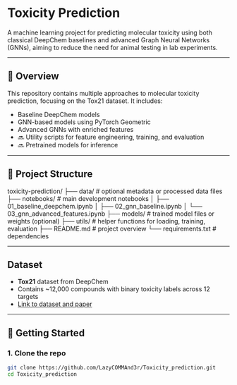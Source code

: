# Toxicity Prediction

A machine learning project for predicting molecular toxicity using both classical DeepChem baselines and advanced Graph Neural Networks (GNNs), aiming to reduce the need for animal testing in lab experiments.

---

## 🧬 Overview

This repository contains multiple approaches to molecular toxicity prediction, focusing on the Tox21 dataset. It includes:

-  Baseline DeepChem models
-  GNN-based models using PyTorch Geometric
-  Advanced GNNs with enriched features
- 🔜 Utility scripts for feature engineering, training, and evaluation
- 🔜 Pretrained models for inference

---

## 📂 Project Structure

toxicity-prediction/ 
├── data/   # optional metadata or processed data files 
├── notebooks/   # main development notebooks 
│ ├── 01_baseline_deepchem.ipynb 
│ ├── 02_gnn_baseline.ipynb 
│ └── 03_gnn_advanced_features.ipynb 
├── models/   # trained model files or weights (optional) 
├── utils/ # helper functions for loading, training, evaluation 
├── README.md # project overview 
└── requirements.txt # dependencies


---

## Dataset

- **Tox21** dataset from DeepChem
- Contains ~12,000 compounds with binary toxicity labels across 12 targets
- [Link to dataset and paper](https://pubs.acs.org/doi/10.1021/ci400187y)

---

## 🚀 Getting Started

### 1. Clone the repo
```bash
git clone https://github.com/LazyCOMMAnd3r/Toxicity_prediction.git
cd Toxicity_prediction
